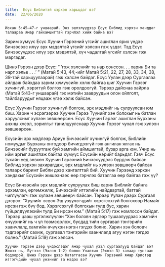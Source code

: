 ```yaml
---
title:  Есүс Библитэй хэрхэн харьцдаг вэ?
date:  22/06/2020
---
```


`Иохан 5:45–47-г уншаарай. Энэ эшлэлүүдээр Есүс Библид хэрхэн ханддаг талаараа ямар гайхамшигтай гэрчлэл хийж байна вэ?`

Зарим хүмүүс Есүс Хуучин Гэрээний үгсийг ашиглан ярих үедээ Бичээсээс илүү эрх мэдэлтэй үгсийг хэлсэн гэж үздэг. Тэд Есүс Бичээсүүдээс илүү эрх мэдэлтэй, хүч чадалтай үгсийг хэлсэн гэж маргадаг.

Шинэ Гэрээн дээр Есүс: “ ‘гэж хэлснийг та нар сонссон. . . харин Би та нарт хэлье . . .’ ” (Maтай 5:43, 44;-ийг Maтай 5:21, 22, 27, 28, 33, 34, 38, 39-тай харьцуулаарай) гэж хэлсэн байдаг. Есүс Уулан дээр Сургаалаа айлдаж байхдаа зарим хүмүүсийн хэлж байгаа шиг Хуучин Гэрээг хүчингүй, хэрэггүй болгох гэж оролдоогүй. Тэрээр дайснаа хайрла (Maтай 5:43-г уншаарай) гэх мэтийн заавруудын олон ойлголт, тайлбаруудыг няцааж үгээ хэлж байсан.

Есүс Хуучин Гэрээг хүчингүй болгож, эрх мэдлийг нь сулруулсан юм биш. Харин ч эсрэгээрээ Хуучин Гэрээ Түүнийг хэн болохыг нь батлан харуулсныг хүлээн зөвшөөрсөн. Есүс Хуучин Гэрээг ашиглан Бурханы анхны хүсэл, зорилгыг танилцуулснаар Хуучин Гэрээг чухал гэж хүлээн зөвшөөрсөн.

Есүсийн эрх мэдлээр Ариун Бичээсийг хүчингүй болгож, Библийн номуудыг Бурханы онгодоор бичигдээгүй гэж ангилан ялгах нь Бичээсийг буруутгаж буй хамгийн аймшигтай, бузар арга юм. Учир нь ийм аргыг ашиглаж байгаа хүмүүс Есүсийн нэрийг барьдаг. Гэвч Есүс тухайн үед зөвхөн Хуучин Гэрээний Бичээсүүдээс бүрдэж байсан Библид хэрхэн захирагдаж, эрх мэдлийг нь хүлээн зөвшөөрч байсан талаарх баримт Библи дээр хангалттай бий. Хуучин Гэрээнд хэрхэн хандахыг Есүсийн жишээнээс өөр гэрчлэх баталгаа өөр байгаа гэж үү?

Есүс Бичээсийн эрх мэдлийг сулруулах биш харин Библийг байнга эрхэмлэн, өргөмжилж, Бичээсийг итгэлийн найдвартай, баттай чиглүүлэгч гэж хүлээн зөвшөөрч байсан. Тэрээр Уулан дээрх Сургаал дээрээ: “Хуулийг эсвэл Эш үзүүлэгчдийг хэрэгсэхгүй болгохоор Намайг ирсэн гэж бүү бод. Хэрэгсэхгүй болгохын тулд бус, харин гүйцэлдүүлэхийн тулд Би ирсэн юм.” (Maтай 5:17) гэж номлосон байдаг. Тэрээр цааш үргэлжлүүлэн “Хэн боловч эдгээр тушаалуудаас хамгийн өчүүхнийг нь ч үл тоомсорлож, бусдад тийн сургавал тэнгэрийн хаанчлалд хамгийн өчүүхэн нэгэн гэгдэх болно. Харин хэн боловч тэдгээрийг сахиж, сургавал тэнгэрийн хаанчлалд агуу нэгэн гэгдэх болно.” (Maтай 5:19) гэж хэлсэн.

`Хуучин Гэрээн дээр үндэслэдэг ямар чухал үзэл сургаалууд байдаг вэ? Жишээ нь, Бүтээл (Эхлэл 1–2) болон Уналтын (Эхлэл 3) талаар тунгаан бодоорой. Шинэ Гэрээн дээр бататгасан Хуучин Гэрээний ямар Христэд итгэгчдийн чухал үнэнийг та мэдэх вэ?`